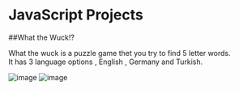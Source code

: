 # JavaScript Projects

##What the Wuck!?

What the wuck is a puzzle game thet you try to find 5 letter words. 
<br/>
It has 3 language options , English , Germany and Turkish.

![image](https://user-images.githubusercontent.com/95905332/192369333-798c390a-6f89-4d16-acdb-83d667a5cfcb.png)
![image](https://user-images.githubusercontent.com/95905332/192369447-21fb5cf7-8f39-4e60-af04-a21d3ec6cc13.png)








